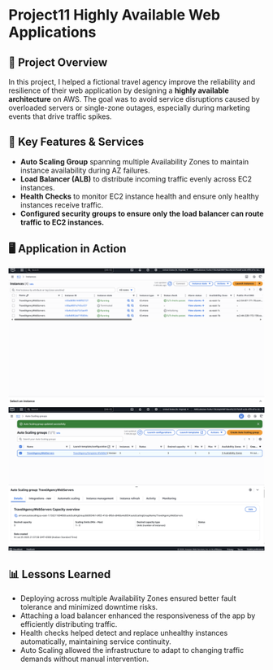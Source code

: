 # Project11 Highly Available Web Applications

## 📌 Project Overview
In this project, I helped a fictional travel agency improve the reliability and resilience of their web application by designing a **highly available architecture** on AWS. The goal was to avoid service disruptions caused by overloaded servers or single-zone outages, especially during marketing events that drive traffic spikes.


## 🚀 Key Features & Services
- **Auto Scaling Group** spanning multiple Availability Zones to maintain instance availability during AZ failures.
- **Load Balancer (ALB)** to distribute incoming traffic evenly across EC2 instances.
- **Health Checks** to monitor EC2 instance health and ensure only healthy instances receive traffic.
- **Configured security groups to ensure only the load balancer can route traffic to EC2 instances.**

##  🖥️ Application in Action
![ASG Setup](p11-1.png)
![ASG Setup](p11-2.png)

## 📊 Lessons Learned
- Deploying across multiple Availability Zones ensured better fault tolerance and minimized downtime risks.
- Attaching a load balancer enhanced the responsiveness of the app by efficiently distributing traffic.
- Health checks helped detect and replace unhealthy instances automatically, maintaining service continuity.
- Auto Scaling allowed the infrastructure to adapt to changing traffic demands without manual intervention.

